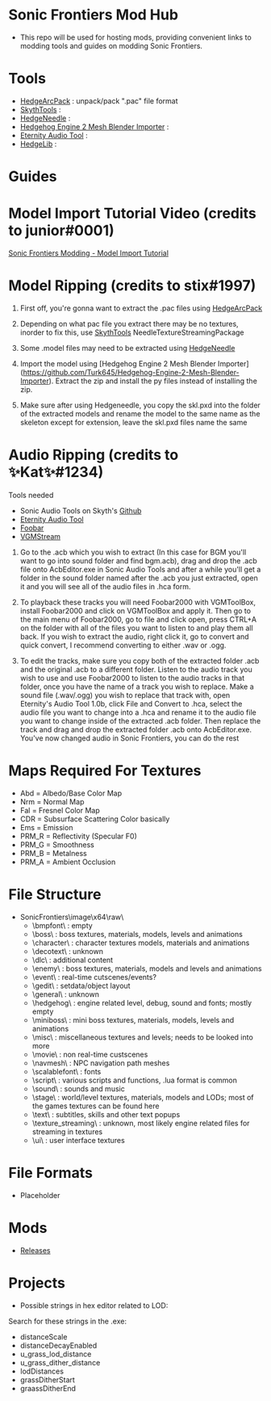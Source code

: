 # Sonic Frontiers Mod Hub
- This repo will be used for hosting mods, providing convenient links to modding tools and guides on modding Sonic Frontiers. 

# Tools
- [HedgeArcPack](https://cdn.discordapp.com/attachments/987489054377508924/1039653178494431272/HedgeArcPack_WIP_Frontiers.7z) : unpack/pack ".pac" file format
- [SkythTools](https://github.com/blueskythlikesclouds/SkythTools) :
- [HedgeNeedle](https://cdn.discordapp.com/attachments/464963211410669579/1039655306378100816/HedgeNeedle.7z) :
- [Hedgehog Engine 2 Mesh Blender Importer](https://github.com/Turk645/Hedgehog-Engine-2-Mesh-Blender-Importer) :
- [Eternity Audio Tool](https://animegamemods.freeforums.net/thread/618/eternity-audio-tool-link-tutorial) :
- [HedgeLib](https://github.com/Radfordhound/HedgeLib) :

# Guides

# Model Import Tutorial Video (credits to junior#0001)

[Sonic Frontiers Modding - Model Import Tutorial](https://youtu.be/B_-YJ2I1_M4)


# Model Ripping (credits to stix#1997)

1. First off, you're gonna want to extract the .pac files using [HedgeArcPack](https://cdn.discordapp.com/attachments/987489054377508924/1039653178494431272/HedgeArcPack_WIP_Frontiers.7z)

2. Depending on what pac file you extract there may be no textures, inorder to fix this, use [SkythTools](https://github.com/blueskythlikesclouds/SkythTools) NeedleTextureStreamingPackage

3. Some .model files may need to be extracted using [HedgeNeedle](https://cdn.discordapp.com/attachments/464963211410669579/1039655306378100816/HedgeNeedle.7z)

4. Import the model using [Hedgehog Engine 2 Mesh Blender Importer] (https://github.com/Turk645/Hedgehog-Engine-2-Mesh-Blender-Importer). Extract the zip and install the py files instead of installing the zip.

5. Make sure after using Hedgeneedle, you copy the skl.pxd into the folder of the extracted models and rename the model to the same name as the skeleton except for extension, leave the skl.pxd files name the same

# Audio Ripping (credits to ✨Kat✨#1234)

Tools needed
- Sonic Audio Tools on Skyth's [Github](https://github.com/blueskythlikesclouds/SkythTools)
- [Eternity Audio Tool](https://animegamemods.freeforums.net/thread/618/eternity-audio-tool-link-tutorial)
- [Foobar](https://www.foobar2000.org/download)
- [VGMStream](https://discord.com/channels/945689739447664640/987489054377508924/1041368205077254144)

1. Go to the .acb which you wish to extract (In this case for BGM you'll want to go into sound folder and find bgm.acb), drag and drop the .acb file onto AcbEditor.exe in Sonic Audio Tools and after a while you'll get a folder in the sound folder named after the .acb you just extracted, open it and you will see all of the audio files in .hca form.

2. To playback these tracks you will need Foobar2000 with VGMToolBox, install Foobar2000 and click on VGMToolBox and apply it. Then go to the main menu of Foobar2000, go to file and click open, press CTRL+A on the folder with all of the files you want to listen to and play them all back. If you wish to extract the audio, right click it, go to convert and quick convert, I recommend converting to either .wav or .ogg.

3. To edit the tracks, make sure you copy both of the extracted folder .acb and the original .acb to a different folder. Listen to the audio track you wish to use and use Foobar2000 to listen to the audio tracks in that folder, once you have the name of a track you wish to replace. Make a sound file (.wav/.ogg) you wish to replace that track with, open Eternity's Audio Tool 1.0b, click File and Convert to .hca, select the audio file you want to change into a .hca and rename it to the audio file you want to change inside of the extracted .acb folder. Then replace the track and drag and drop the extracted folder .acb onto AcbEditor.exe. You've now changed audio in Sonic Frontiers, you can do the rest


# Maps Required For Textures

- Abd = Albedo/Base Color Map
- Nrm = Normal Map
- Fal = Fresnel Color Map
- CDR = Subsurface Scattering Color basically
- Ems = Emission 
- PRM_R = Reflectivity (Specular F0)
- PRM_G = Smoothness 
- PRM_B = Metalness 
- PRM_A = Ambient Occlusion

# File Structure

- SonicFrontiers\image\x64\raw\
  - \bmpfont\ : empty
  - \boss\ : boss textures, materials, models, levels and animations
  - \character\ : character textures models, materials and animations
  - \decotext\ : unknown
  - \dlc\ : additional content
  - \enemy\ : boss textures, materials, models and levels and animations
  - \event\ : real-time cutscenes/events? 
  - \gedit\ : setdata/object layout
  - \general\ : unknown
  - \hedgehog\ : engine related level, debug, sound and fonts; mostly empty
  - \miniboss\ : mini boss textures, materials, models, levels and animations
  - \misc\ : miscellaneous textures and levels; needs to be looked into more
  - \movie\ : non real-time custscenes
  - \navmesh\ : NPC navigation path meshes
  - \scalablefont\ : fonts
  - \script\ : various scripts and functions, .lua format is common
  - \sound\ : sounds and music
  - \stage\ : world/level textures, materials, models and LODs; most of the games textures can be found here
  - \text\ : subtitles, skills and other text popups
  - \texture_streaming\ : unknown, most likely engine related files for streaming in textures
  - \ui\ : user interface textures

# File Formats

- Placeholder

# Mods

- [Releases](https://github.com/CamoRF/Sonic-Frontiers-Mod-Hub/releases)

# Projects

- Possible strings in hex editor related to LOD:

Search for these strings in the .exe:

- distanceScale
- distanceDecayEnabled
- u_grass_lod_distance
- u_grass_dither_distance
- lodDistances
- grassDitherStart
- graassDitherEnd
